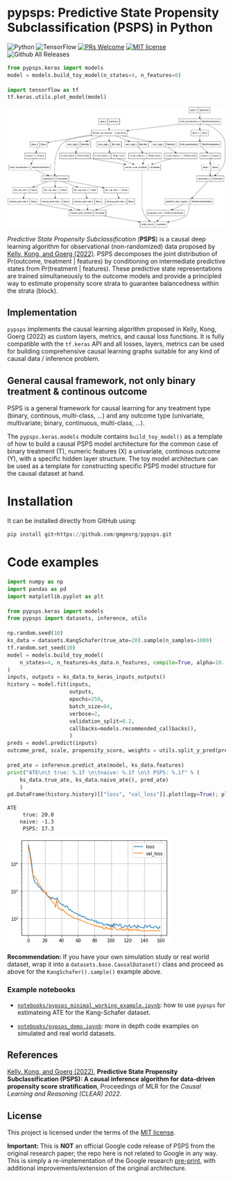 # pypsps: Predictive State Propensity Subclassification (PSPS) in Python


![Python](https://img.shields.io/badge/python-3670A0?style=for-the-badge&logo=python&logoColor=ffdd54)
![TensorFlow](https://img.shields.io/badge/TensorFlow-%23FF6F00.svg?style=for-the-badge&logo=TensorFlow&logoColor=white)
[![PRs Welcome](https://img.shields.io/badge/PRs-welcome-brightgreen.svg?style=flat-square)](http://makeapullrequest.com)
[![MIT license](https://img.shields.io/badge/License-MIT-blue.svg)](https://lbesson.mit-license.org/)
![Github All Releases](https://img.shields.io/github/downloads/gmgeorg/pypsps/total.svg)

```python
from pypsps.keras import models
model = models.build_toy_model(n_states=4, n_features=6)

import tensorflow as tf
tf.keras.utils.plot_model(model)
```
![PSPS architecture](imgs/psps_architecture.png)

*Predictive State Propensity Subclassification* (**PSPS**) is a causal deep
learning algorithm for observational (non-randomized) data proposed by [Kelly,
Kong, and Goerg (2022)](https://proceedings.mlr.press/v177/kelly22a.html). PSPS
decomposes the joint distribution of Pr(outcome, treatment | features) by
conditioning on intermediate predictive states from Pr(treatment | features).
These predictive state representations are trained simultaneously to the outcome
models and provide a principled way to estimate propensity score strata to
guarantee balancedness within the strata (block).

## Implementation

`pypsps` implements the causal learning algorithm proposed in Kelly, Kong, Goerg
(2022) as custom layers, metrics, and causal loss functions. It is fully
compatible with the `tf.keras` API and all losses, layers, metrics can be used
for building comprehensive causal learning graphs suitable for any kind of causal
data / inference problem.


## General causal framework, not only binary treatment & continous outcome

PSPS is a general framework for causal learning for any treatment type (binary,
continous, multi-class, ...) and any outcome type (univariate, multivariate;
binary, continuous, multi-class, ...).

The `pypsps.keras.models` module contains `build_toy_model()` as a template of how
to build a causal PSPS model architecture for the common case of binary
treatment (T), numeric features (X) a univariate, continous outcome (Y), with a
specific hidden layer structure.  The toy model architecture can be used as a
template for constructing specific PSPS model structure for the causal dataset
at hand.


# Installation

It can be installed directly from GitHub using:

```python
pip install git+https://github.com/gmgeorg/pypsps.git
```


# Code examples


```python
import numpy as np
import pandas as pd
import matplotlib.pyplot as plt

from pypsps.keras import models
from pypsps import datasets, inference, utils

np.random.seed(10)
ks_data = datasets.KangSchafer(true_ate=20).sample(n_samples=1000)
tf.random.set_seed(10)
model = models.build_toy_model(
    n_states=4, n_features=ks_data.n_features, compile=True, alpha=10.
)
inputs, outputs = ks_data.to_keras_inputs_outputs()
history = model.fit(inputs,
                    outputs,
                    epochs=250,
                    batch_size=64,
                    verbose=2,
                    validation_split=0.2,
                    callbacks=models.recommended_callbacks(),
                    )
preds = model.predict(inputs)
outcome_pred, scale, propensity_score, weights = utils.split_y_pred(preds)

pred_ate = inference.predict_ate(model, ks_data.features)
print("ATE\n\t true: %.1f \n\tnaive: %.1f \n\t PSPS: %.1f" % (
    ks_data.true_ate, ks_data.naive_ate(), pred_ate)
    )
pd.DataFrame(history.history)[["loss", "val_loss"]].plot(logy=True); plt.grid()
```

```shell
ATE
	 true: 20.0 
	naive: -1.3 
	 PSPS: 17.3
```

![PSPS architecture](imgs/loss_trace.png)


**Recommendation:** If you have your own simulation study or real world dataset,
wrap it into a `datasets.base.CausalDataset()` class and proceed as above for
the `KangSchafer().sample()` example above.


### Example notebooks

* [`notebooks/pypsps_minimal_working_example.ipynb`](notebooks/pypsps_minimal_working_example.ipynb):
  how to use `pypsps` for estimateing ATE for the Kang-Schafer dataset.

* [`notebooks/pypsps_demo.ipynb`](notebooks/pypsps_demo.ipynb): more in depth code
  examples on simulated and real world datasets.

## References

[Kelly, Kong, and Goerg (2022)](https://proceedings.mlr.press/v177/kelly22a.html),
 **Predictive State Propensity Subclassification (PSPS): A causal inference
 algorithm for data-driven propensity score stratification**, Proceedings of MLR
 for the *Causal Learning and Reasoning (CLEAR) 2022*. 


## License

This project is licensed under the terms of the [MIT license](LICENSE).


**Important:** This is **NOT** an official Google code release of PSPS from the
original research paper; the repo here is not related to Google in any way.
This is simply a re-implementation of the Google research
[pre-print](https://research.google/pubs/pub49197/), with additional
improvements/extension of the original architecture.
